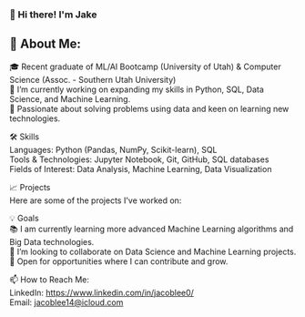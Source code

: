 ### 👋 Hi there! I'm Jake
## 🌱 About Me:

🎓 Recent graduate of ML/AI Bootcamp (University of Utah) & Computer Science (Assoc. - Southern Utah University)  
🔭 I’m currently working on expanding my skills in Python, SQL, Data Science, and Machine Learning.  
🌟 Passionate about solving problems using data and keen on learning new technologies.  

🛠️ Skills  
Languages: Python (Pandas, NumPy, Scikit-learn), SQL  
Tools & Technologies: Jupyter Notebook, Git, GitHub, SQL databases  
Fields of Interest: Data Analysis, Machine Learning, Data Visualization  

📈 Projects  
Here are some of the projects I've worked on:  

💡 Goals  
📚 I am currently learning more advanced Machine Learning algorithms and Big Data technologies.  
👯 I’m looking to collaborate on Data Science and Machine Learning projects.  
🤝 Open for opportunities where I can contribute and grow.  

📫 How to Reach Me:  
LinkedIn: https://www.linkedin.com/in/jacoblee0/  
Email: jacoblee14@icloud.com  
